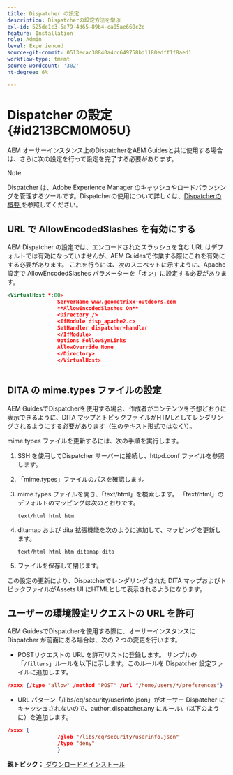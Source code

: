 ```yaml
---
title: Dispatcher の設定
description: Dispatcherの設定方法を学ぶ
exl-id: 525de1c3-5a79-4d65-89b4-ca05ae660c2c
feature: Installation
role: Admin
level: Experienced
source-git-commit: 0513ecac38840a4cc649758bd1180edff1f8aed1
workflow-type: tm+mt
source-wordcount: '302'
ht-degree: 6%

---
```


# Dispatcher の設定 {#id213BCM0M05U}

AEM オーサーインスタンス上のDispatcherをAEM Guidesと共に使用する場合は、さらに次の設定を行って設定を完了する必要があります。

>[!NOTE]
>
> Dispatcher は、Adobe Experience Manager のキャッシュやロードバランシングを管理するツールです。Dispatcherの使用について詳しくは、[Dispatcherの概要 ](https://experienceleague.adobe.com/docs/experience-manager-dispatcher/using/dispatcher.html?lang=ja) を参照してください。

## URL で AllowEncodedSlashes を有効にする

AEM Dispatcher の設定では、エンコードされたスラッシュを含む URL はデフォルトでは有効になっていませんが、AEM Guidesで作業する際にこれを有効にする必要があります。 これを行うには、次のスニペットに示すように、Apache 設定で AllowEncodedSlashes パラメーターを「オン」に設定する必要があります。

```XML
<VirtualHost *:80>
                ServerName www.geometrixx-outdoors.com
                **AllowEncodedSlashes On**
                <Directory />
                <IfModule disp_apache2.c>
                SetHandler dispatcher-handler
                </IfModule>
                Options FollowSymLinks
                AllowOverride None
                </Directory>
                </VirtualHost>
            
```

## DITA の mime.types ファイルの設定

AEM GuidesでDispatcherを使用する場合、作成者がコンテンツを予想どおりに表示できるように、DITA マップとトピックファイルがHTMLとしてレンダリングされるようにする必要があります（生のテキスト形式ではなく\）。

mime.types ファイルを更新するには、次の手順を実行します。

1. SSH を使用してDispatcher サーバーに接続し、httpd.conf ファイルを参照します。

1. 「mime.types」ファイルのパスを確認します。

1. mime.types ファイルを開き、「text/html」を検索します。 「text/html」のデフォルトのマッピングは次のとおりです。

   `text/html html htm`

1. ditamap および dita 拡張機能を次のように追加して、マッピングを更新します。

   `text/html html htm ditamap dita`

1. ファイルを保存して閉じます。


この設定の更新により、Dispatcherでレンダリングされた DITA マップおよびトピックファイルがAssets UI にHTMLとして表示されるようになります。

## ユーザーの環境設定リクエストの URL を許可

AEM GuidesでDispatcherを使用する際に、オーサーインスタンスに Dispatcher が前面にある場合は、次の 2 つの変更を行います。

- POSTリクエストの URL を許可リストに登録します。 サンプルの「`/filters`」ルールを以下に示します。このルールを Dispatcher 設定ファイルに追加します。

```json
/xxxx {/type "allow" /method "POST" /url "/home/users/*/preferences"}
```

- URL パターン「/libs/cq/security/userinfo.json」がオーサー Dispatcher にキャッシュされないので、author\_dispatcher.any にルール\（以下のように）を追加します。

```json
/xxxx {
                /glob "/libs/cq/security/userinfo.json"
                /type "deny"
                }
```

**親トピック：**[ ダウンロードとインストール ](download-install.md)
